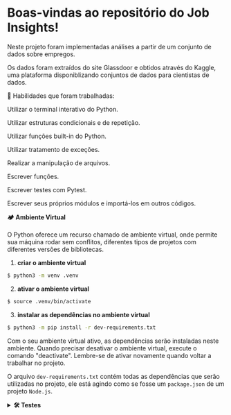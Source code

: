 # Boas-vindas ao repositório do Job Insights!

Neste projeto foram implementadas análises a partir de um conjunto de dados sobre empregos.

Os dados foram extraídos do site Glassdoor e obtidos através do Kaggle, uma plataforma disponiblizando conjuntos de dados para cientistas de dados.

🚵 Habilidades que foram trabalhadas:

<p>Utilizar o terminal interativo do Python.</p>
<p>Utilizar estruturas condicionais e de repetição.</p>
<p>Utilizar funções built-in do Python.</p>
<p>Utilizar tratamento de exceções.</p>
<p>Realizar a manipulação de arquivos.</p>
<p>Escrever funções.</p>
<p>Escrever testes com Pytest.</p>
<p>Escrever seus próprios módulos e importá-los em outros códigos.</p>

<summary><strong>🏕️ Ambiente Virtual</strong></summary><br />
  O Python oferece um recurso chamado de ambiente virtual, onde permite sua máquina rodar sem conflitos, diferentes tipos de projetos com diferentes versões de bibliotecas.

  1. **criar o ambiente virtual**

  ```bash
  $ python3 -m venv .venv
  ```

  2. **ativar o ambiente virtual**

  ```bash
  $ source .venv/bin/activate
  ```

  3. **instalar as dependências no ambiente virtual**

  ```bash
  $ python3 -m pip install -r dev-requirements.txt
  ```

  Com o seu ambiente virtual ativo, as dependências serão instaladas neste ambiente.
  Quando precisar desativar o ambiente virtual, execute o comando "deactivate". Lembre-se de ativar novamente quando voltar a trabalhar no projeto.

  O arquivo `dev-requirements.txt` contém todas as dependências que serão utilizadas no projeto, ele está agindo como se fosse um `package.json` de um projeto `Node.js`.
</details>

<details>
  <summary><strong>🛠 Testes</strong></summary><br />

  Para executar os testes certifique-se de que você está com o ambiente virtual ativado.

  <strong>Executar os testes</strong>

  ```bash
  $ python3 -m pytest
  ```